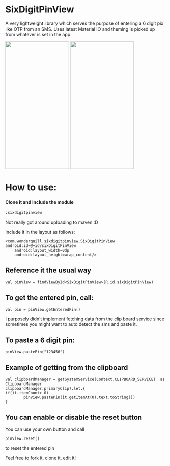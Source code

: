   # SixDigitPinView
A very lightweight library which serves the purpose of entering a 6 digit pix like OTP from an SMS. Uses latest Material IO and theming is picked up from whatever is set in the app.


<img src="https://media.giphy.com/media/Q9vm6ROIAAAZvn6F6I/source.gif" data-canonical-src="https://media.giphy.com/media/Q9vm6ROIAAAZvn6F6I/source.gif" width="200" height="400" />

<img src="https://media.giphy.com/media/SV5hIR24dsCv63AvI4/source.gif" data-canonical-src="https://media.giphy.com/media/SV5hIR24dsCv63AvI4/source.gif" width="200" height="400" />


How to use:
==============

#### Clone it and include the module 
```
:sixdigitpinview
```

Not really got around uploading to maven :D

Include it in the layout as follows:
```
<com.wonderquill.sixdigitpinview.SixDigitPinView
android:id=@+id/sixDigitPinView
    android:layout_width=0dp
    android:layout_height=wrap_content/>
```

Reference it the usual way
--------------------------
```
val pinView = findViewById<SixDigitPinView>(R.id.sixDigitPinView)
```

To get the entered pin, call:
-----------------------------
```
val pin = pinView.getEnteredPin()
```

 I purposely didn’t implement fetching data from the clip board service since sometimes you might want to auto detect the sms and paste it.

To paste a 6 digit pin:
------------------------
```
pinView.pastePin("123456")
```

Example of getting from the clipboard
-------------------------------------
```
val clipboardManager = getSystemService(Context.CLIPBOARD_SERVICE)  as ClipboardManager
clipboardManager.primaryClip?.let.{
if(it.itemCount> 0)
        pinView.pastePin(it.getItemAt(0).text.toString())
}
```

You can enable or disable the reset button
------------------------------------------

You can use your own button and call 

```
pinView.reset()
```
to reset the entered pin

Feel free to fork it, clone it, edit it!
